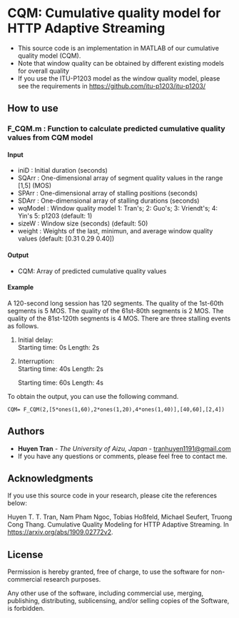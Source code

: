 # CQM: Cumulative quality model for HTTP Adaptive Streaming
* This source code is an implementation in MATLAB of our cumulative quality model (CQM).
* Note that window quality can be obtained by different existing models for overall quality 
* If you use the ITU-P1203 model as the window quality model, please see the requirements in https://github.com/itu-p1203/itu-p1203/


## How to use 
### F_CQM.m      : Function to calculate predicted cumulative quality values from CQM model
#### Input 
- iniD      : Initial duration (seconds)
- SQArr     : One-dimensional array of segment quality values in the range [1,5] (MOS)
- SPArr     : One-dimensional array of stalling positions (seconds)
- SDArr     : One-dimensional array of stalling durations (seconds)
- wqModel   : Window quality model 1: Tran's; 2: Guo's; 3: Vriendt's; 4: Yin's 5: p1203 (default: 1)
- sizeW     : Window size (seconds) (default: 50)
- weight    : Weights of the last, minimun, and average window quality values (default: [0.31 0.29 0.40]) 

#### Output
- CQM: Array of predicted cumulative quality values  

#### Example
A 120-second long session has 120 segments. 
The quality of the 1st-60th segments is 5 MOS.
The quality of the 61st-80th segments is 2 MOS.
The quality of the 81st-120th segments is 4 MOS.
There are three stalling events as follows. 
1. Initial delay:    
	Starting time: 0s 		      Length: 2s
2. Interruption:    
	Starting time: 40s 		      Length: 2s
	
	Starting time: 60s 		      Length: 4s

To obtain the output, you can use the following command. 
  ```
  CQM= F_CQM(2,[5*ones(1,60),2*ones(1,20),4*ones(1,40)],[40,60],[2,4])
  ```

## Authors

* **Huyen Tran** - *The University of Aizu, Japan* - tranhuyen1191@gmail.com
* If you have any questions or comments, please feel free to contact me.  

## Acknowledgments

If you use this source code in your research, please cite the references below:

   Huyen T. T. Tran, Nam Pham Ngoc, Tobias Hoßfeld, Michael Seufert, Truong Cong Thang. Cumulative Quality Modeling for HTTP Adaptive Streaming. In https://arxiv.org/abs/1909.02772v2.


## License

Permission is hereby granted, free of charge, to use the software for non-commercial research purposes.

Any other use of the software, including commercial use, merging, publishing, distributing, sublicensing, and/or selling copies of the Software, is forbidden.
 
